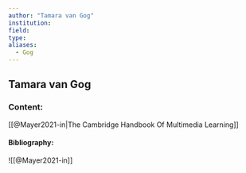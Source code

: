 ```yaml
---
author: "Tamara van Gog"
institution:
field:
type:
aliases:
  - Gog
---
```


## Tamara van Gog

### Content:
[[@Mayer2021-in|The Cambridge Handbook Of Multimedia Learning]]

#### Bibliography:

![[@Mayer2021-in]]